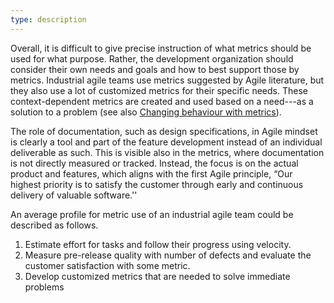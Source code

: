 ```yaml
---
type: description
---
```

Overall, it is difficult to give precise instruction of what metrics should be used for what purpose. Rather, the development organization should consider their own needs and goals and how to best support those by metrics. Industrial agile teams use metrics suggested by Agile literature, but they also use a lot of customized metrics for their specific needs. These context-dependent metrics are created and used based on a need---as a solution to a problem (see also <a class="inline flyer-link" href="#Changing_our_behaviour_with_metrics">Changing behaviour with metrics</a>).
<p>
The role of documentation, such as design specifications, in Agile mindset is clearly a tool and part of the feature development instead of an individual deliverable as such. This is visible also in the metrics, where documentation is not directly measured or tracked. Instead, the focus is on the actual product and features, which aligns with the first Agile principle, “Our highest priority is to satisfy the customer through early and continuous delivery of valuable software.'' 
<p>
An average profile for metric use of an industrial agile team could be described as follows. 

<ol><li>Estimate effort for tasks and follow their progress using velocity. </li>
<li>Measure pre-release quality with number of defects and evaluate the customer satisfaction with some metric.</li>
<li>Develop customized metrics that are needed to solve immediate problems</li></ol>

